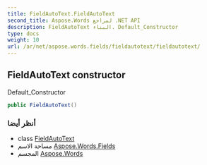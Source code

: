 ```yaml
---
title: FieldAutoText.FieldAutoText
second_title: Aspose.Words لمراجع .NET API
description: FieldAutoText البناء. Default_Constructor
type: docs
weight: 10
url: /ar/net/aspose.words.fields/fieldautotext/fieldautotext/
---
```

## FieldAutoText constructor

Default_Constructor

```csharp
public FieldAutoText()
```

### أنظر أيضا

* class [FieldAutoText](../)
* مساحة الاسم [Aspose.Words.Fields](../../fieldautotext/)
* المجسم [Aspose.Words](../../../)


